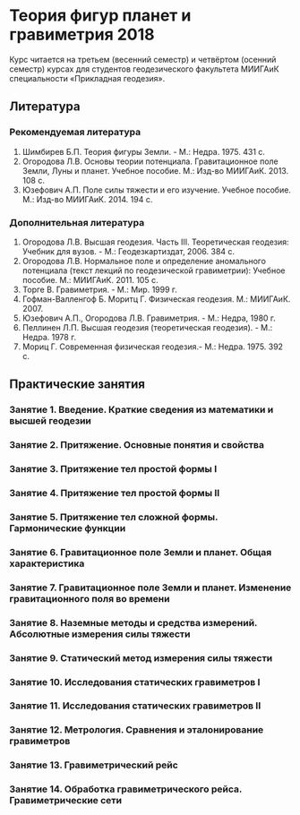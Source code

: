 # Теория фигур планет и гравиметрия 2018

Курс читается на третьем (весенний семестр) и четвёртом (осенний семестр) курсах для студентов геодезического 
факультета МИИГАиК специальности «Прикладная геодезия».

## Литература
### Рекомендуемая литература
1. Шимбирев Б.П. Теория фигуры Земли. - М.: Недра. 1975. 431 с.
2. Огородова Л.В. Основы теории потенциала. Гравитационное поле Земли, Луны и планет. Учебное пособие. М.: Изд-во МИИГАиК. 2013. 108 с.
3. Юзефович А.П. Поле силы тяжести и его изучение. Учебное пособие. М.: Изд-во МИИГАиК. 2014. 194 с.

### Дополнительная литература
1. Огородова Л.В. Высшая геодезия. Часть III. Теоретическая геодезия: Учебник для вузов. - М.: Геодезкартиздат, 2006. 384 с.
2. Огородова Л.В. Нормальное поле и определение аномального потенциала (текст лекций по геодезической гравиметрии): Учебное пособие. М.: МИИГАиК. 2011. 105 с.
3. Торге В. Гравиметрия. - М.: Мир. 1999 г.
4. Гофман-Валленгоф Б. Моритц Г. Физическая геодезия. М.: МИИГАиК. 2007.
5. Юзефович А.П., Огородова Л.В. Гравиметрия. - М.: Недра, 1980 г.
6. Пеллинен Л.П. Высшая геодезия (теоретическая геодезия). - М.: Недра. 1978 г.
7. Мориц Г. Современная физическая геодезия.- М.: Недра. 1975. 392 с.

## Практические занятия

### Занятие 1. Введение. Краткие сведения из математики и высшей геодезии
### Занятие 2. Притяжение. Основные понятия и свойства
### Занятие 3. Притяжение тел простой формы I
### Занятие 4. Притяжение тел простой формы II
### Занятие 5. Притяжение тел сложной формы. Гармонические функции
### Занятие 6. Гравитационное поле Земли и планет. Общая характеристика
### Занятие 7. Гравитационное поле Земли и планет. Изменение гравитационного поля во времени
### Занятие 8. Наземные методы и средства измерений. Абсолютные измерения силы тяжести
### Занятие 9. Статический метод измерения силы тяжести
### Занятие 10. Исследования статических гравиметров I
### Занятие 11. Исследования статических гравиметров II
### Занятие 12. Метрология. Сравнения и эталонирование гравиметров
### Занятие 13. Гравиметрический рейс
### Занятие 14. Обработка гравиметрического рейса. Гравиметрические сети
